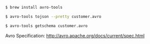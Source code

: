 ```bash
$ brew install avro-tools
```

```bash
$ avro-tools tojson --pretty customer.avro
```

```bash
$ avro-tools getschema customer.avro
```



Avro Specification:
http://avro.apache.org/docs/current/spec.html